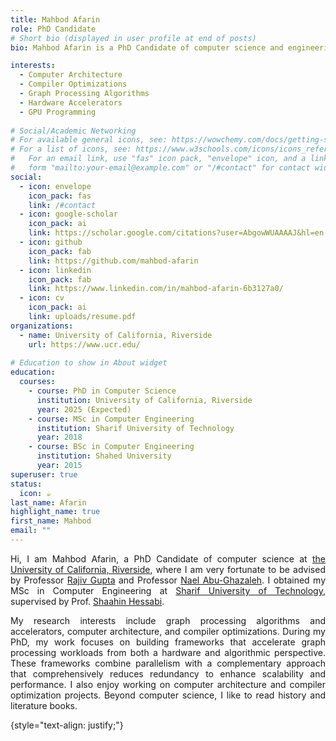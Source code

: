 ```yaml
---
title: Mahbod Afarin
role: PhD Candidate
# Short bio (displayed in user profile at end of posts)
bio: Mahbod Afarin is a PhD Candidate of computer science and engineering at the University of California Riverside advised by Professor Rajiv Gupta and Professor Nael Abu-Ghazaleh. His research interests include Computer Architecture, Compiler Optimization, and Graph Processing Hardware and Accelerators.

interests:
  - Computer Architecture
  - Compiler Optimizations
  - Graph Processing Algorithms 
  - Hardware Accelerators
  - GPU Programming
 
# Social/Academic Networking
# For available general icons, see: https://wowchemy.com/docs/getting-started/page-builder/#icons
# For a list of icons, see: https://www.w3schools.com/icons/icons_reference.asp
#   For an email link, use "fas" icon pack, "envelope" icon, and a link in the
#   form "mailto:your-email@example.com" or "/#contact" for contact widget.
social:
  - icon: envelope
    icon_pack: fas
    link: /#contact
  - icon: google-scholar
    icon_pack: ai
    link: https://scholar.google.com/citations?user=AbgowWUAAAAJ&hl=en
  - icon: github
    icon_pack: fab
    link: https://github.com/mahbod-afarin
  - icon: linkedin
    icon_pack: fab
    link: https://www.linkedin.com/in/mahbod-afarin-6b3127a0/
  - icon: cv
    icon_pack: ai
    link: uploads/resume.pdf
organizations:
  - name: University of California, Riverside
    url: https://www.ucr.edu/
    
# Education to show in About widget
education:
  courses:
    - course: PhD in Computer Science
      institution: University of California, Riverside
      year: 2025 (Expected)
    - course: MSc in Computer Engineering
      institution: Sharif University of Technology
      year: 2018
    - course: BSc in Computer Engineering
      institution: Shahed University
      year: 2015
superuser: true
status:
  icon: ☕️
last_name: Afarin
highlight_name: true
first_name: Mahbod
email: ""
---
```


<div style="text-align: justify;">

Hi, I am Mahbod Afarin, a PhD Candidate of computer science at [the University of California, Riverside](https://www1.cs.ucr.edu/), where I am very fortunate to be advised by Professor [Rajiv Gupta](http://www.cs.ucr.edu/~gupta/) and Professor [Nael Abu-Ghazaleh](https://www.cs.ucr.edu/~nael/). I obtained my MSc in Computer Engineering at [Sharif University of Technology](https://en.sharif.edu/), supervised by Prof. [Shaahin Hessabi](https://sharif.edu/~hessabi/). 

My research interests include graph processing algorithms and accelerators, computer architecture, and compiler optimizations. During my PhD, my work focuses on building frameworks that accelerate graph processing workloads from both a hardware and algorithmic perspective. These frameworks combine parallelism with a complementary approach that comprehensively reduces redundancy to enhance scalability and performance. I also enjoy working on computer architecture and compiler optimization projects. Beyond computer science, I like to read history and literature books.

<!-- During my PhD, I am working on the [GRASP](http://grasp.cs.ucr.edu/) project in the Computer Architecture and Programming Systems (GRASP) Lab.
 -->

 <!-- {{< icon name="graduation-cap" pack="fas" >}} {{< staticref "phd_thesis/" "newtab" >}} PhD Thesis {{< /staticref >}}|
 {{< icon name="book-reader" pack="fas" >}} {{< staticref "uploads/research_statement.pdf" "newtab" >}} Research Statement {{< /staticref >}} |
{{< icon name="adversal" pack="fab" >}} {{< staticref "https://instant.1point3acres.com/thread/890304" "newtab" >}} 招生 {{< /staticref >}} | -->

{style="text-align: justify;"}
